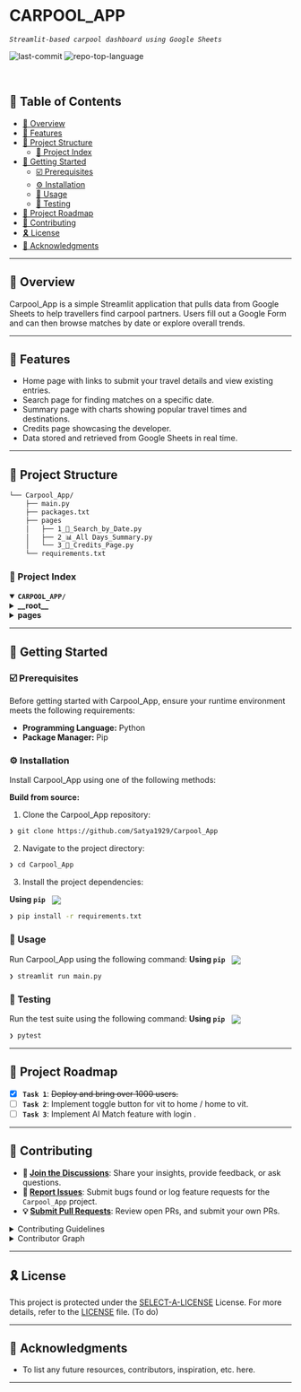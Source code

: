 <div align="left" style="position: relative;">
<!-- <img src="https://raw.githubusercontent.com/PKief/vscode-material-icon-theme/ec559a9f6bfd399b82bb44393651661b08aaf7ba/icons/folder-markdown-open.svg" align="right" width="30%" style="margin: -20px 0 0 20px;"> -->
<h1>CARPOOL_APP</h1>
<p align="left">
	<em><code>Streamlit-based carpool dashboard using Google Sheets</code></em>
</p>
<p align="left">
<!-- 	<img src="https://img.shields.io/github/license/Satya1929/Carpool_App?style=default&logo=opensourceinitiative&logoColor=white&color=0080ff" alt="license"> -->
	<img src="https://img.shields.io/github/last-commit/Satya1929/Carpool_App?style=default&logo=git&logoColor=white&color=0080ff" alt="last-commit">
	<img src="https://img.shields.io/github/languages/top/Satya1929/Carpool_App?style=default&color=0080ff" alt="repo-top-language">
<!-- 	<img src="https://img.shields.io/github/languages/count/Satya1929/Carpool_App?style=default&color=0080ff" alt="repo-language-count"> -->
</p>
<p align="left"><!-- default option, no dependency badges. -->
</p>
<p align="left">
	<!-- default option, no dependency badges. -->
</p>
</div>
<br clear="right">

## 🔗 Table of Contents

- [📍 Overview](#-overview)
- [👾 Features](#-features)
- [📁 Project Structure](#-project-structure)
  - [📂 Project Index](#-project-index)
- [🚀 Getting Started](#-getting-started)
  - [☑️ Prerequisites](#-prerequisites)
  - [⚙️ Installation](#-installation)
  - [🤖 Usage](#🤖-usage)
  - [🧪 Testing](#🧪-testing)
- [📌 Project Roadmap](#-project-roadmap)
- [🔰 Contributing](#-contributing)
- [🎗 License](#-license)
- [🙌 Acknowledgments](#-acknowledgments)

---

## 📍 Overview

Carpool_App is a simple Streamlit application that pulls data from Google Sheets to help travellers find carpool partners. Users fill out a Google Form and can then browse matches by date or explore overall trends.

---

## 👾 Features

- Home page with links to submit your travel details and view existing entries.
- Search page for finding matches on a specific date.
- Summary page with charts showing popular travel times and destinations.
- Credits page showcasing the developer.
- Data stored and retrieved from Google Sheets in real time.

---

## 📁 Project Structure

```sh
└── Carpool_App/
    ├── main.py
    ├── packages.txt
    ├── pages
    │   ├── 1_🔎_Search_by_Date.py
    │   ├── 2_📊_All Days_Summary.py
    │   └── 3_🎉_Credits_Page.py
    └── requirements.txt
```


### 📂 Project Index
<details open>
	<summary><b><code>CARPOOL_APP/</code></b></summary>
	<details> <!-- __root__ Submodule -->
		<summary><b>__root__</b></summary>
		<blockquote>
			<table>
			<tr>
				<td><b><a href='https://github.com/Satya1929/Carpool_App/blob/master/main.py'>main.py</a></b></td>
				<td>Home page with introduction and navigation</td>
			</tr>
			<tr>
				<td><b><a href='https://github.com/Satya1929/Carpool_App/blob/master/requirements.txt'>requirements.txt</a></b></td>
				<td>Python package requirements</td>
			</tr>
			<tr>
				<td><b><a href='https://github.com/Satya1929/Carpool_App/blob/master/packages.txt'>packages.txt</a></b></td>
				<td>List of OS packages (currently empty)</td>
			</tr>
			</table>
		</blockquote>
	</details>
	<details> <!-- pages Submodule -->
		<summary><b>pages</b></summary>
		<blockquote>
			<table>
			<tr>
				<td><b><a href='https://github.com/Satya1929/Carpool_App/blob/master/pages/3_🎉_Credits_Page.py'>3_🎉_Credits_Page.py</a></b></td>
				<td>Credits page</td>
			</tr>
			<tr>
				<td><b><a href='https://github.com/Satya1929/Carpool_App/blob/master/pages/1_🔎_Search_by_Date.py'>1_🔎_Search_by_Date.py</a></b></td>
				<td>Search results by date</td>
			</tr>
			<tr>
				<td><b><a href='https://github.com/Satya1929/Carpool_App/blob/master/pages/2_📊_All Days_Summary.py'>2_📊_All Days_Summary.py</a></b></td>
				<td>Aggregated travel summary</td>
			</tr>
			</table>
		</blockquote>
	</details>
</details>

---
## 🚀 Getting Started

### ☑️ Prerequisites

Before getting started with Carpool_App, ensure your runtime environment meets the following requirements:

- **Programming Language:** Python
- **Package Manager:** Pip


### ⚙️ Installation

Install Carpool_App using one of the following methods:

**Build from source:**

1. Clone the Carpool_App repository:
```sh
❯ git clone https://github.com/Satya1929/Carpool_App
```

2. Navigate to the project directory:
```sh
❯ cd Carpool_App
```

3. Install the project dependencies:


**Using `pip`** &nbsp; [<img align="center" src="https://img.shields.io/badge/Pip-3776AB.svg?style={badge_style}&logo=pypi&logoColor=white" />](https://pypi.org/project/pip/)

```sh
❯ pip install -r requirements.txt
```




### 🤖 Usage
Run Carpool_App using the following command:
**Using `pip`** &nbsp; [<img align="center" src="https://img.shields.io/badge/Pip-3776AB.svg?style={badge_style}&logo=pypi&logoColor=white" />](https://pypi.org/project/pip/)

```sh
❯ streamlit run main.py
```


### 🧪 Testing
Run the test suite using the following command:
**Using `pip`** &nbsp; [<img align="center" src="https://img.shields.io/badge/Pip-3776AB.svg?style={badge_style}&logo=pypi&logoColor=white" />](https://pypi.org/project/pip/)

```sh
❯ pytest
```


---
## 📌 Project Roadmap

- [X] **`Task 1`**: <strike>Deploy and bring over 1000 users.</strike>
- [ ] **`Task 2`**: Implement toggle button for vit to home / home to vit.
- [ ] **`Task 3`**: Implement AI Match feature with login .

---

## 🔰 Contributing

- **💬 [Join the Discussions](https://github.com/Satya1929/Carpool_App/discussions)**: Share your insights, provide feedback, or ask questions.
- **🐛 [Report Issues](https://github.com/Satya1929/Carpool_App/issues)**: Submit bugs found or log feature requests for the `Carpool_App` project.
- **💡 [Submit Pull Requests](https://github.com/Satya1929/Carpool_App/blob/main/CONTRIBUTING.md)**: Review open PRs, and submit your own PRs.

<details closed>
<summary>Contributing Guidelines</summary>

1. **Fork the Repository**: Start by forking the project repository to your github account.
2. **Clone Locally**: Clone the forked repository to your local machine using a git client.
   ```sh
   git clone https://github.com/Satya1929/Carpool_App
   ```
3. **Create a New Branch**: Always work on a new branch, giving it a descriptive name.
   ```sh
   git checkout -b new-feature-x
   ```
4. **Make Your Changes**: Develop and test your changes locally.
5. **Commit Your Changes**: Commit with a clear message describing your updates.
   ```sh
   git commit -m 'Implemented new feature x.'
   ```
6. **Push to github**: Push the changes to your forked repository.
   ```sh
   git push origin new-feature-x
   ```
7. **Submit a Pull Request**: Create a PR against the original project repository. Clearly describe the changes and their motivations.
8. **Review**: Once your PR is reviewed and approved, it will be merged into the main branch. Congratulations on your contribution!
</details>

<details closed>
<summary>Contributor Graph</summary>
<br>
<p align="left">
   <a href="https://github.com{/Satya1929/Carpool_App/}graphs/contributors">
      <img src="https://contrib.rocks/image?repo=Satya1929/Carpool_App">
   </a>
</p>
</details>

---

## 🎗 License

This project is protected under the [SELECT-A-LICENSE](https://choosealicense.com/licenses) License. For more details, refer to the [LICENSE](https://choosealicense.com/licenses/) file. (To do)

---

## 🙌 Acknowledgments

- To list any future resources, contributors, inspiration, etc. here.

---

